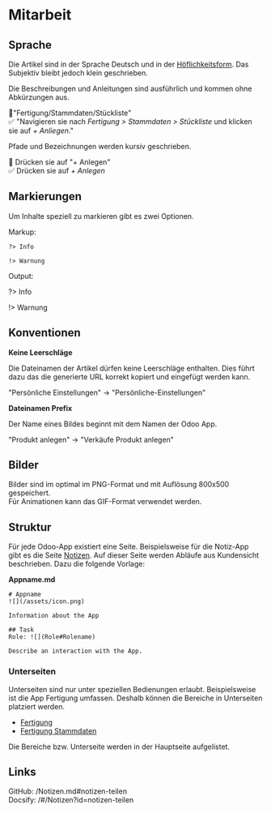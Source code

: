 # Mitarbeit

## Sprache

Die Artikel sind in der Sprache Deutsch und in der [Höflichkeitsform](https://de.wikipedia.org/wiki/H%C3%B6flichkeitsform). Das Subjektiv bleibt jedoch klein geschrieben.

Die Beschreibungen und Anleitungen sind ausführlich und kommen ohne Abkürzungen aus.

🚫"Fertigung/Stammdaten/Stückliste"  
✅ "Navigieren sie nach *Fertigung > Stammdaten > Stückliste* und klicken sie auf *+ Anliegen*."

Pfade und Bezeichnungen werden kursiv geschrieben.

🚫 Drücken sie auf "+ Anlegen"  
✅ Drücken sie auf *+ Anlegen*

## Markierungen

Um Inhalte speziell zu markieren gibt es zwei Optionen.

Markup:
```
?> Info

!> Warnung
```

Output:

?> Info

!> Warnung

## Konventionen

**Keine Leerschläge**

Die Dateinamen der Artikel dürfen keine Leerschläge enthalten. Dies führt dazu das die generierte URL korrekt kopiert und eingefügt werden kann.

"Persönliche Einstellungen" -> "Persönliche-Einstellungen"

**Dateinamen Prefix**

Der Name eines Bildes beginnt mit dem Namen der Odoo App.

"Produkt anlegen" -> "Verkäufe Produkt anlegen"

## Bilder

Bilder sind im optimal im PNG-Format und mit Auflösung 800x500 gespeichert.  
Für Animationen kann das GIF-Format verwendet werden.

## Struktur

Für jede Odoo-App existiert eine Seite. Beispielsweise für die Notiz-App gibt es die Seite [Notizen](Notizen.md). Auf dieser Seite werden Abläufe aus Kundensicht beschrieben. Dazu die folgende Vorlage:

**Appname.md**

```
# Appname
![](/assets/icon.png)

Information about the App

## Task
Role: ![](Role#Rolename)

Describe an interaction with the App.

```

### Unterseiten

Unterseiten sind nur unter speziellen Bedienungen erlaubt. Beispielsweise ist die App Fertigung umfassen. Deshalb können die Bereiche in Unterseiten platziert werden.

* [Fertigung](Fertigung.md)
* [Fertigung Stammdaten](Fertigung-Stammdaten.md)

Die Bereiche bzw. Unterseite werden in der Hauptseite aufgelistet.

## Links

GitHub: /Notizen.md#notizen-teilen  
Docsify: /#/Notizen?id=notizen-teilen
